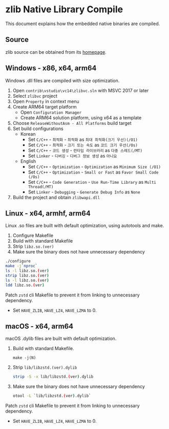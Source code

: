 # zlib Native Library Compile

This document explains how the embedded native binaries are compiled.

## Source

zlib source can be obtained from its [homepage](https://zlib.net).

## Windows - x86, x64, arm64

Windows .dll files are compiled with size optimization.

1. Open `contrib\vstudio\vc14\zlibvc.sln` with MSVC 2017 or later
1. Select `zlibvc` project
1. Open `Property` in context menu
1. Create ARM64 target platform
   - Open `Configuration Manager`
   - Create ARM64 solution platform, using x64 as a template
1. Choose `ReleaseWithoutAsm - All Platforms` build target
1. Set build configurations
   - Korean
      - Set `C/C++` - `최적화` - `최적화` as `최대 최적화(크기 우선)(/O1)`
      - Set `C/C++` - `최적화` - `크기 또는 속도` as `코드 크기 우선(/Os)`
      - Set `C/C++` - `코드 생성` - `런타임 라이브러리` as `다중 스레드(/MT)`
      - Set `Linker` - `디버깅` - `디버그 정보 생성` as `아니요`
   - English
      - Set `C/C++` - `Optimization` - `Optimization` as `Minimum Size (/O1)`
      - Set `C/C++` - `Optimization` - `Small or Fast` as `Favor Small Code (/Os)`
      - Set `C/C++` - `Code Generation` - `Use Run-Time Library` as `Multi Thread(/MT)`
      - Set `Linker` - `Debugging` - `Generate Debug Info` as `None`
1. Build the project and obtain `zlibwapi.dll`

## Linux - x64, armhf, arm64

Linux .so files are built with default optimization, using autotools and make.

1. Configure Makefile
1. Build with standard Makefile
1. Strip `libz.so.(ver)`
1. Make sure the binary does not have unnecessary dependency

```sh
./configure
make -j`nproc`
ls -l libz.so.(ver)
strip libz.so.(ver)
ls -l libz.so.(ver)
ldd libz.so.(ver)
```

Patch `zstd` cli Makefile to prevent it from linking to unnecessary dependency.
- Set `HAVE_ZLIB`, `HAVE_LZ4`, `HAVE_LZMA` to 0.

## macOS - x64, arm64

macOS .dylib files are built with default optimization.

1. Build with standard Makefile.
   ```ssh
   make -j(N)
   ```
1. Strip `lib/libzstd.(ver).dylib`
   ```sh
   strip -S -x lib/libzstd.(ver).dylib
   ```
1. Make sure the binary does not have unnecessary dependency
   ```sh
   otool -L `lib/libzstd.(ver).dylib`
   ```

Patch `zstd` cli Makefile to prevent it from linking to unnecessary dependency.
- Set `HAVE_ZLIB`, `HAVE_LZ4`, `HAVE_LZMA` to 0.
